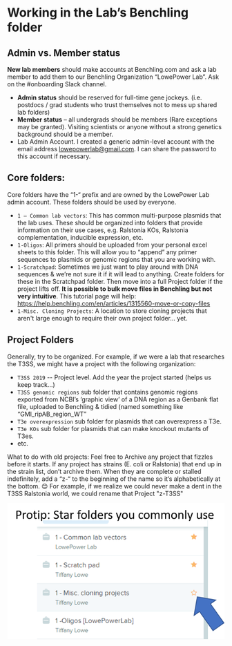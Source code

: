 # Working in the Lab’s Benchling folder

## Admin vs. Member status

**New lab members** should make accounts at Benchling.com and ask a lab member to add them to our Benchling Organization “LowePower Lab”. Ask on the #onboarding Slack channel.  
* **Admin status** should be reserved for full-time gene jockeys. (i.e. postdocs / grad students who trust themselves not to mess up shared lab folders)
* **Member status** – all undergrads should be members (Rare exceptions may be granted). Visiting scientists or anyone without a strong genetics background should be a member. 
* Lab Admin Account.  I created a generic admin-level account with the email address lowepowerlab@gmail.com.  I can share the password to this account if necessary. 

## Core folders:

Core folders have the “1-“ prefix and are owned by the LowePower Lab admin account.  These folders should be used by everyone. 
* `1 – Common lab vectors`: This has common multi-purpose plasmids that the lab uses.  These should be organized into folders that provide information on their use cases, e.g. Ralstonia KOs, Ralstonia complementation, inducible expression, etc. 
* `1-Oligos`:  All primers should be uploaded from your personal excel sheets to this folder. This will allow you to “append” any primer sequences to plasmids or genomic regions that you are working with. 
* `1-Scratchpad`:  Sometimes we just want to play around with DNA sequences & we’re not sure it if it will lead to anything.  Create folders for these in the Scratchpad folder.  Then move into a full Project folder if the project lifts off. **It is possible to bulk move files in Benchling but not very intuitive**. This tutorial page will help: https://help.benchling.com/en/articles/1315560-move-or-copy-files
* `1-Misc. Cloning Projects`: A location to store cloning projects that aren't large enough to require their own project folder... yet.

## Project Folders

Generally, try to be organized. For example, if we were a lab that researches the T3SS, we might have a project with the following organization:

* `T3SS 2019` -- Project level. Add the year the project started (helps us keep track...)
* `T3SS genomic regions` sub folder that contains genomic regions exported from NCBI’s ‘graphic view’ of a DNA region as a Genbank flat file, uploaded to Benchling & tidied (named something like “GMI_ripAB_region_WT”
* `T3e overexpression` sub folder for plasmids that can overexpress a T3e.
* `T3e KOs` sub folder for plasmids that can make knockout mutants of T3es. 
* etc. 

What to do with old projects: Feel free to Archive any project that fizzles before it starts.  If any project has strains (E. coli or Ralstonia) that end up in the strain list, don’t archive them.  When they are complete or stalled indefinitely, add a “z-“ to the beginning of the name so it’s alphabetically at the bottom. 😊  For example, if we realize we could never make a dent in the T3SS Ralstonia world, we could rename that Project "z-T3SS"

![Star benchling projects](images/benchling_tip1.png)
